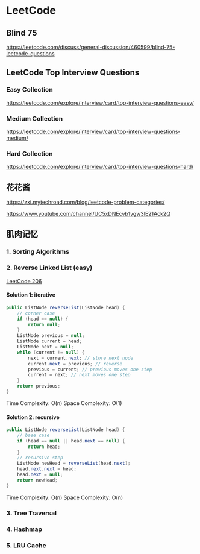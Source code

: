 # LeetCode

## Blind 75

https://leetcode.com/discuss/general-discussion/460599/blind-75-leetcode-questions

## LeetCode Top Interview Questions

### Easy Collection

https://leetcode.com/explore/interview/card/top-interview-questions-easy/

### Medium Collection

https://leetcode.com/explore/interview/card/top-interview-questions-medium/

### Hard Collection

https://leetcode.com/explore/interview/card/top-interview-questions-hard/

## 花花酱

https://zxi.mytechroad.com/blog/leetcode-problem-categories/

https://www.youtube.com/channel/UC5xDNEcvb1vgw3lE21Ack2Q

## 肌肉记忆

### 1. Sorting Algorithms



### 2. Reverse Linked List (easy)

[LeetCode 206](https://leetcode.com/problems/reverse-linked-list/)

#### Solution 1: iterative

```java
public ListNode reverseList(ListNode head) {
    // corner case
    if (head == null) {
        return null;
    }
    ListNode previous = null;
    ListNode current = head;
    ListNode next = null;
    while (current != null) {
        next = current.next; // store next node
        current.next = previous; // reverse
        previous = current; // previous moves one step
        current = next; // next moves one step
    }
    return previous;
}
```

Time Complexity: O(n)
Space Complexity: O(1)

#### Solution 2: recursive

```java
public ListNode reverseList(ListNode head) {
    // base case
    if (head == null || head.next == null) {
        return head;
    }
    // recursive step
    ListNode newHead = reverseList(head.next);
    head.next.next = head;
    head.next = null;
    return newHead;
}
```

Time Complexity: O(n)
Space Complexity: O(n)

### 3. Tree Traversal



### 4. Hashmap



### 5. LRU Cache